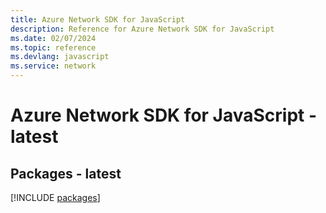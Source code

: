 ```yaml
---
title: Azure Network SDK for JavaScript
description: Reference for Azure Network SDK for JavaScript
ms.date: 02/07/2024
ms.topic: reference
ms.devlang: javascript
ms.service: network
---
```

# Azure Network SDK for JavaScript - latest
## Packages - latest
[!INCLUDE [packages](network-index.md)]